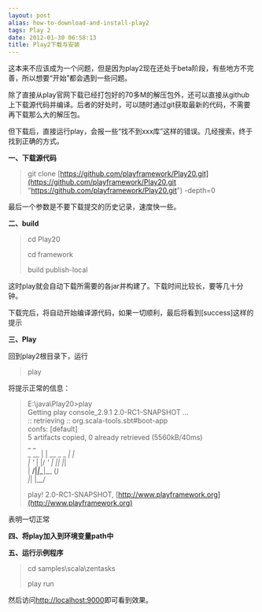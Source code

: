 ```yaml
---
layout: post
alias: how-to-download-and-install-play2
tags: Play 2
date: 2012-01-30 06:58:13
title: Play2下载与安装
---
```


这本来不应该成为一个问题，但是因为play2现在还处于beta阶段，有些地方不完善，所以想要“开始”都会遇到一些问题。

除了直接从play官网下载已经打包好的70多M的解压包外，还可以直接从github上下载源代码并编译。后者的好处时，可以随时通过git获取最新的代码，不需要再下载那么大的解压包。

但下载后，直接运行play，会报一些“找不到xxx库”这样的错误。几经搜索，终于找到正确的方式。

**一、下载源代码**

> git clone [https://github.com/playframework/Play20.git](https://github.com/playframework/Play20.git "https://github.com/playframework/Play20.git") -depth=0

最后一个参数是不要下载提交的历史记录，速度快一些。

**二、build**

> <font style="background-color: #ffffff">cd Play20</font>
> 
> <font style="background-color: #ffffff">cd framework</font>
> 
> <font style="background-color: #ffffff">build publish-local</font>

这时play就会自动下载所需要的各jar并构建了。下载时间比较长，要等几十分钟。

下载完后，将自动开始编译源代码，如果一切顺利，最后将看到[success]这样的提示

**三、Play**

回到play2根目录下，运行

> <font style="background-color: #ffffff">play</font>

将提示正常的信息：

> E:\java\Play20>play     
> Getting play console_2.9.1 2.0-RC1-SNAPSHOT ...      
> :: retrieving :: org.scala-tools.sbt#boot-app      
>         confs: [default]      
>         5 artifacts copied, 0 already retrieved (5560kB/40ms)      
>        _            _      
>  _ __ | | __ _ _  _| |      
> | '_ \| |/ _' | || |_|      
> |  __/|_|\____|\__ (_)      
> |_|            |__/
> 
> play! 2.0-RC1-SNAPSHOT, [http://www.playframework.org](http://www.playframework.org)
> 
>  

表明一切正常

**四、将play加入到环境变量path中**

**五、运行示例程序**

> cd samples\scala\zentasks
> 
> play run

然后访问[http://localhost:9000](http://localhost:9000)即可看到效果。
